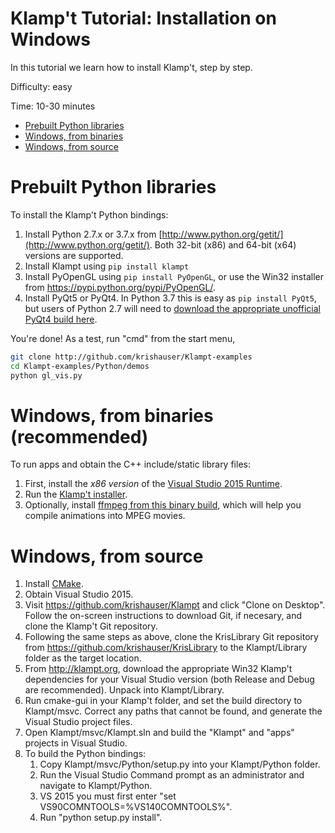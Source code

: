 # Klamp't Tutorial: Installation on Windows

In this tutorial we learn how to install Klamp't, step by step.

Difficulty: easy

Time: 10-30 minutes

- [Prebuilt Python libraries](#prebuilt-python-libraries)
- [Windows, from binaries](#windows-from-binaries)
- [Windows, from source](#windows-from-source)


# Prebuilt Python libraries

To install the Klamp't Python bindings:

1. Install Python 2.7.x or 3.7.x from [http://www.python.org/getit/](http://www.python.org/getit/).  Both 32-bit (x86) and 64-bit (x64) versions are supported.
2. Install Klampt using `pip install klampt`
3. Install PyOpenGL using `pip install PyOpenGL`, or use the Win32 installer from https://pypi.python.org/pypi/PyOpenGL/.
4. Install PyQt5 or PyQt4.  In Python 3.7 this is easy as `pip install PyQt5`, but users of Python 2.7 will need to [download the appropriate unofficial PyQt4 build here](https://www.lfd.uci.edu/~gohlke/pythonlibs/#pyqt4).

You're done! As a test, run "cmd" from the start menu, 

```sh
git clone http://github.com/krishauser/Klampt-examples
cd Klampt-examples/Python/demos
python gl_vis.py
```

# Windows, from binaries (recommended)

To run apps and obtain the C++ include/static library files:

1. First, install the *x86 version* of the [Visual Studio 2015 Runtime](https://www.microsoft.com/en-us/download/details.aspx?id=48145).
2. Run the [Klamp't installer](http://motion.pratt.duke.edu/software/Klampt-0.8.1-win32.msi). 
3. Optionally, install [ffmpeg from this binary build](http://ffmpeg.zeranoe.com/builds/win32/static/ffmpeg-20140609-git-6d40849-win32-static.7z), which will help you compile animations into MPEG movies.


# Windows, from source

1. Install [CMake](http://www.cmake.org/).
2. Obtain Visual Studio 2015.
3. Visit https://github.com/krishauser/Klampt and click "Clone on Desktop". Follow the on-screen instructions to download Git, if necesary, and clone the Klamp't Git repository.
4. Following the same steps as above, clone the KrisLibrary Git repository from https://github.com/krishauser/KrisLibrary to the Klampt/Library folder as the target location.
5. From http://klampt.org, download the appropriate Win32 Klamp't dependencies for your Visual Studio version (both Release and Debug are recommended). Unpack into Klampt/Library.
6. Run cmake-gui in your Klamp't folder, and set the build directory to Klampt/msvc. Correct any paths that cannot be found, and generate the Visual Studio project files.
7. Open Klampt/msvc/Klampt.sln and build the "Klampt" and "apps" projects in Visual Studio.
8. To build the Python bindings:
   1. Copy Klampt/msvc/Python/setup.py into your Klampt/Python folder. 
   2. Run the Visual Studio Command prompt as an administrator and navigate to Klampt/Python. 
   3. VS 2015 you must first enter "set VS90COMNTOOLS=%VS140COMNTOOLS%". 
   4. Run "python setup.py install".
